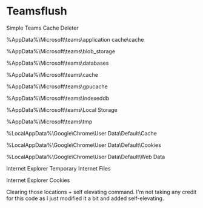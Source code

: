 # Teamsflush

Simple Teams Cache Deleter 

%AppData%\Microsoft\teams\application cache\cache

%AppData%\Microsoft\teams\blob_storage

%AppData%\Microsoft\teams\databases

%AppData%\Microsoft\teams\cache

%AppData%\Microsoft\teams\gpucache

%AppData%\Microsoft\teams\Indexeddb

%AppData%\Microsoft\teams\Local Storage

%AppData%\Microsoft\teams\tmp

%LocalAppData%\Google\Chrome\User Data\Default\Cache

%LocalAppData%\Google\Chrome\User Data\Default\Cookies

%LocalAppData%\Google\Chrome\User Data\Default\Web Data

Internet Explorer Temporary Internet Files

Internet Explorer Cookies


Clearing those locations + self elevating command. 
I'm not taking any credit for this code as I just modified it a bit and added self-elevating. 
